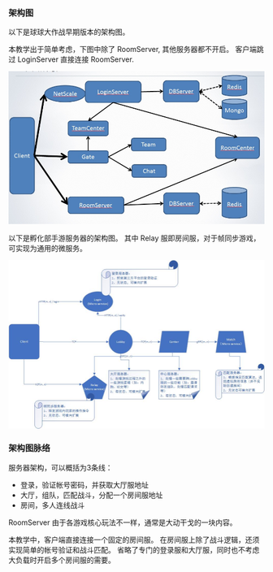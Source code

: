 ### 架构图

以下是球球大作战早期版本的架构图。

本教学出于简单考虑，下图中除了 RoomServer, 其他服务器都不开启。
客户端跳过 LoginServer 直接连接 RoomServer.

![图1](assets/f.jpg)

以下是孵化部手游服务器的架构图。
其中 Relay 服即房间服，对于帧同步游戏，可实现为通用的微服务。

![图2](assets/relay_arch.jpg)

### 架构图脉络

服务器架构，可以概括为3条线：

  - 登录，验证帐号密码，并获取大厅服地址
  - 大厅，组队，匹配战斗，分配一个房间服地址
  - 房间，多人连线战斗

RoomServer 由于各游戏核心玩法不一样，通常是大动干戈的一块内容。

本教学中，客户端直接连接一个固定的房间服。
在房间服上除了战斗逻辑，还须实现简单的帐号验证和战斗匹配。
省略了专门的登录服和大厅服，同时也不考虑大负载时开启多个房间服的需要。
